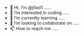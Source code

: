 - 👋 Hi, I’m @jfast1 ......
- 👀 I’m interested in coding .....
- 🌱 I’m currently learning .....
- 💞️ I’m looking to collaborate on .....
- 📫 How to reach me .....

<!---
jfast1/jfast1 is a ✨ special ✨ repository because its `README.md` (this file) appears on your GitHub profile.
You can click the Preview link to take a look at your changes.
--->
